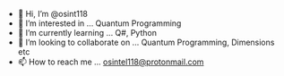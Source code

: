- 👋 Hi, I’m @osint118
- 👀 I’m interested in ... Quantum Programming
- 🌱 I’m currently learning ... Q#, Python
- 💞️ I’m looking to collaborate on ... Quantum Programming, Dimensions etc
- 📫 How to reach me ... osintel118@protonmail.com

<!---
osint118/osint118 is a ✨ special ✨ repository because its `README.md` (this file) appears on your GitHub profile.
You can click the Preview link to take a look at your changes.
--->
